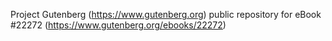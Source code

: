 Project Gutenberg (https://www.gutenberg.org) public repository for eBook #22272 (https://www.gutenberg.org/ebooks/22272)
